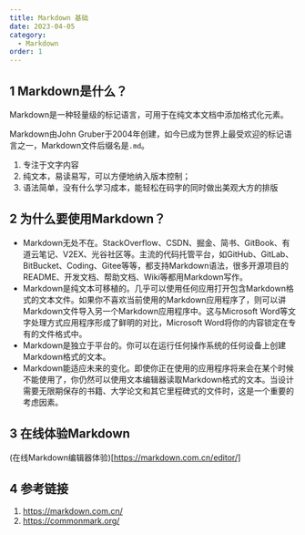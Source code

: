 ```yaml
---
title: Markdown 基础
date: 2023-04-05
category:
  - Markdown
order: 1
---
```


<!-- more -->

## 1 Markdown是什么？

Markdown是一种轻量级的标记语言，可用于在纯文本文档中添加格式化元素。

Markdown由John Gruber于2004年创建，如今已成为世界上最受欢迎的标记语言之一，Markdown文件后缀名是`.md`。

1. 专注于文字内容
2. 纯文本，易读易写，可以方便地纳入版本控制；
3. 语法简单，没有什么学习成本，能轻松在码字的同时做出美观大方的排版


## 2 为什么要使用Markdown？

- Markdown无处不在。StackOverflow、CSDN、掘金、简书、GitBook、有道云笔记、V2EX、光谷社区等。主流的代码托管平台，如GitHub、GitLab、BitBucket、Coding、Gitee等等，都支持Markdown语法，很多开源项目的README、开发文档、帮助文档、Wiki等都用Markdown写作。
- Markdown是纯文本可移植的。几乎可以使用任何应用打开包含Markdown格式的文本文件。如果你不喜欢当前使用的Markdown应用程序了，则可以讲Markdown文件导入另一个Markdown应用程序中。这与Microsoft Word等文字处理方式应用程序形成了鲜明的对比，Microsoft Word将你的内容锁定在专有的文件格式中。
- Markdown是独立于平台的。你可以在运行任何操作系统的任何设备上创建Markdown格式的文本。
- Markdown能适应未来的变化。即使你正在使用的应用程序将来会在某个时候不能使用了，你仍然可以使用文本编辑器读取Markdown格式的文本。当设计需要无限期保存的书籍、大学论文和其它里程碑式的文件时，这是一个重要的考虑因素。


## 3 在线体验Markdown

(在线Markdown编辑器体验)[https://markdown.com.cn/editor/]


## 4 参考链接

1. <https://markdown.com.cn/>
2. <https://commonmark.org/>


